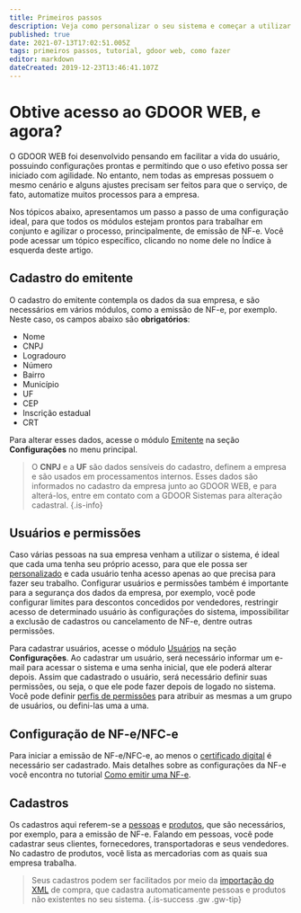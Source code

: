 ```yaml
---
title: Primeiros passos
description: Veja como personalizar o seu sistema e começar a utilizar
published: true
date: 2021-07-13T17:02:51.005Z
tags: primeiros passos, tutorial, gdoor web, como fazer
editor: markdown
dateCreated: 2019-12-23T13:46:41.107Z
---
```


# Obtive acesso ao GDOOR WEB, e agora?

O GDOOR WEB foi desenvolvido pensando em facilitar a vida do usuário, possuindo configurações prontas e permitindo que o uso efetivo possa ser iniciado com agilidade. No entanto, nem todas as empresas possuem o mesmo cenário e alguns ajustes precisam ser feitos para que o serviço, de fato, automatize muitos processos para a empresa.

Nos tópicos abaixo, apresentamos um passo a passo de uma configuração ideal, para que todos os módulos estejam prontos para trabalhar em conjunto e agilizar o processo, principalmente, de emissão de NF-e. Você pode acessar um tópico específico, clicando no nome dele no Índice à esquerda deste artigo.

## Cadastro do emitente

O cadastro do emitente contempla os dados da sua empresa, e são necessários em vários módulos, como a emissão de NF-e, por exemplo. Neste caso, os campos abaixo são **obrigatórios**:

- Nome
- CNPJ
- Logradouro
- Número
- Bairro
- Município
- UF
- CEP
- Inscrição estadual
- CRT

Para alterar esses dados, acesse o módulo [Emitente](/configuracoes/emitente) na seção **Configurações** no menu principal.

> O **CNPJ** e a **UF** são dados sensíveis do cadastro, definem a empresa e são usados em processamentos internos. Esses dados são informados no cadastro da empresa junto ao GDOOR WEB, e para alterá-los, entre em contato com a GDOOR Sistemas para alteração cadastral.
{.is-info}

## Usuários e permissões

Caso várias pessoas na sua empresa venham a utilizar o sistema, é ideal que cada uma tenha seu próprio acesso, para que ele possa ser [personalizado](/usuario/personalizar) e cada usuário tenha acesso apenas ao que precisa para fazer seu trabalho. Configurar usuários e permissões também é importante para a segurança dos dados da empresa, por exemplo, você pode configurar limites para descontos concedidos por vendedores, restringir acesso de determinado usuário às configurações do sistema, impossibilitar a exclusão de cadastros ou cancelamento de NF-e, dentre outras permissões.

Para cadastrar usuários, acesse o módulo [Usuários](/configuracoes/usuarios) na seção **Configurações**. Ao cadastrar um usuário, será necessário informar um e-mail para acessar o sistema e uma senha inicial, que ele poderá alterar depois. Assim que cadastrado o usuário, será necessário definir suas permissões, ou seja, o que ele pode fazer depois de logado no sistema. Você pode definir [perfis de permissões](/configuracoes/permissoes#perfis) para atribuir as mesmas a um grupo de usuários, ou defini-las uma a uma.

## Configuração de NF-e/NFC-e

Para iniciar a emissão de NF-e/NFC-e, ao menos o [certificado digital](/glossario#certificado-digital) é necessário ser cadastrado. Mais detalhes sobre as configurações da NF-e você encontra no tutorial [Como emitir uma NF-e](/tutoriais/como-emitir-uma-nfe).

## Cadastros

Os cadastros aqui referem-se a [pessoas](/cadastros/pessoas) e [produtos](/cadastros/produtos), que são necessários, por exemplo, para a emissão de NF-e. Falando em pessoas, você pode cadastrar seus clientes, fornecedores, transportadoras e seus vendedores. No cadastro de produtos, você lista as mercadorias com as quais sua empresa trabalha.

> Seus cadastros podem ser facilitados por meio da [importação do XML](/movimentos/compras/importar-xml) de compra, que cadastra automaticamente pessoas e produtos não existentes no seu sistema.
{.is-success .gw .gw-tip}
